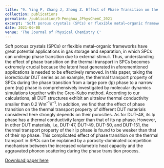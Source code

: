 ```yaml
---
title: "9. Ying P, Zhang J, Zhong Z. Effect of Phase Transition on the Thermal Transport in Isoreticular DUT Materials[J]. The Journal of Physical Chemistry C, 2021, 125(23): 12991-13001."
collection: publications
permalink: /publication/9-Penghua_JPhysChemC_2021
excerpt: 'Soft porous crystals (SPCs) or flexible metal–organic frameworks have great potential applications in gas storage and separation, in which SPCs can undergo phase transition due to external stimuli. Thus, understanding the effect of phase transition on the thermal transport in SPCs becomes extremely crucial because the latent heat generated in aforementioned applications is needed to be effectively removed. In this paper, taking the isorecticular DUT series as an example, the thermal transport property of SPCs during the phase transition from a large pore (lp) phase to a narrow pore (np) phase is comprehensively investigated by molecular dynamics simulations together with the Gree–Kubo method. '
date: 2021-06-08
venue: 'The Journal of Physical Chemistry C'
---
```


Soft porous crystals (SPCs) or flexible metal–organic frameworks have great potential applications in gas storage and separation, in which SPCs can undergo phase transition due to external stimuli. Thus, understanding the effect of phase transition on the thermal transport in SPCs becomes extremely crucial because the latent heat generated in aforementioned applications is needed to be effectively removed. In this paper, taking the isorecticular DUT series as an example, the thermal transport property of SPCs during the phase transition from a large pore (lp) phase to a narrow pore (np) phase is comprehensively investigated by molecular dynamics simulations together with the Gree–Kubo method. According to our calculations, all DUT structures exhibit an ultralow thermal conductivity smaller than 0.2 Wm$^{–1}$K$^{–1}$. In addition, we find that the effect of phase transition on the thermal transport property of different DUT materials considered here strongly depends on their porosities. As for DUT-48, its lp phase has a thermal conductivity larger than that of its np phase. However, in other DUT materials, i.e, DUT-47, DUT-49, DUT-50, and DUT-151, the thermal transport property of their lp phase is found to be weaker than that of their np phase. This complicated effect of phase transition on the thermal transport in SPCs can be explained by a porosity-dominated competition mechanism between the increased volumetric heat capacity and the aggravated phonon scattering during the phase transition process.

[Download paper here](http://hityingph.github.io/files/9-Penghua_JPhysChemC_2021.pdf)
